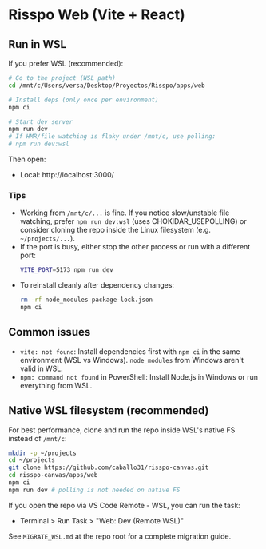 # Risspo Web (Vite + React)

## Run in WSL

If you prefer WSL (recommended):

```bash
# Go to the project (WSL path)
cd /mnt/c/Users/versa/Desktop/Proyectos/Risspo/apps/web

# Install deps (only once per environment)
npm ci

# Start dev server
npm run dev
# If HMR/file watching is flaky under /mnt/c, use polling:
# npm run dev:wsl
```

Then open:
- Local: http://localhost:3000/

### Tips
- Working from `/mnt/c/...` is fine. If you notice slow/unstable file watching, prefer `npm run dev:wsl` (uses CHOKIDAR_USEPOLLING) or consider cloning the repo inside the Linux filesystem (e.g. `~/projects/...`).
- If the port is busy, either stop the other process or run with a different port:
  ```bash
  VITE_PORT=5173 npm run dev
  ```
- To reinstall cleanly after dependency changes:
  ```bash
  rm -rf node_modules package-lock.json
  npm ci
  ```

## Common issues
- `vite: not found`: Install dependencies first with `npm ci` in the same environment (WSL vs Windows). `node_modules` from Windows aren't valid in WSL.
- `npm: command not found` in PowerShell: Install Node.js in Windows or run everything from WSL.

## Native WSL filesystem (recommended)

For best performance, clone and run the repo inside WSL's native FS instead of `/mnt/c`:

```bash
mkdir -p ~/projects
cd ~/projects
git clone https://github.com/caballo31/risspo-canvas.git
cd risspo-canvas/apps/web
npm ci
npm run dev # polling is not needed on native FS
```

If you open the repo via VS Code Remote - WSL, you can run the task:
- Terminal > Run Task > "Web: Dev (Remote WSL)"

See `MIGRATE_WSL.md` at the repo root for a complete migration guide.
